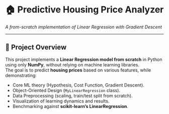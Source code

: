 # 🏠 Predictive Housing Price Analyzer  
*A from-scratch implementation of Linear Regression with Gradient Descent*

---

## 📌 Project Overview  
This project implements a **Linear Regression model from scratch** in Python using only **NumPy**, without relying on machine learning libraries.  
The goal is to predict **housing prices** based on various features, while demonstrating:  

- Core ML theory (Hypothesis, Cost Function, Gradient Descent).  
- Object-Oriented Design (`MyLinearRegression` class).  
- Data Preprocessing (scaling, train/test split from scratch).  
- Visualization of learning dynamics and results.  
- Benchmarking against **scikit-learn’s LinearRegression**.  
